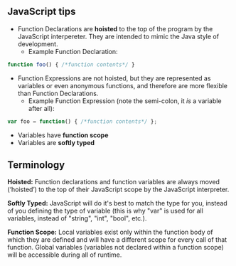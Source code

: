 ## JavaScript tips
- Function Declarations are **hoisted** to the top of the program by the JavaScript interpereter. They are intended to mimic the Java style of development.
  - Example Function Declaration:
```javascript
function foo() { /*function contents*/ }
```
- Function Expressions are not hoisted, but they are represented as variables or even anonymous functions, and therefore are more flexible than Function Declarations.
  - Example Function Expression (note the semi-colon, it *is* a variable after all):
```javascript
var foo = function() { /*function contents*/ };
```
- Variables have **function scope**
- Variables are **softly typed**

## Terminology
**Hoisted:** Function declarations and function variables are always moved (‘hoisted’) to the top of their JavaScript scope by the JavaScript interpreter.

**Softly Typed:** JavaScript will do it's best to match the type for you, instead of you defining the type of variable (this is why "var" is used for all variables, instead of "string", "int", "bool", etc.).

**Function Scope:** Local variables exist only within the function body of which they are defined and will have a different scope for every call of that function. Global variables (variables not declared within a function scope) will be accessible during all of runtime.

